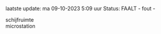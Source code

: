 laatste update: 
ma 09-10-2023  5:09   uur 
Status: FAALT - fout - 
<div class="service R">schijfruimte</div><div class="service R">microstation</div>